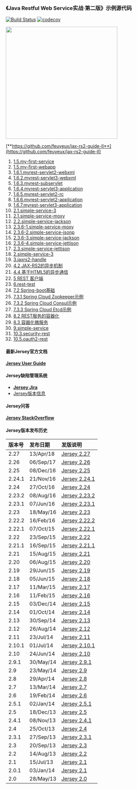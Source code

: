 ### 《Java Restful Web Service实战·第二版》示例源代码
[![Build Status](https://travis-ci.org/feuyeux/jax-rs2-guide-II.svg?branch=master)](https://travis-ci.org/feuyeux/jax-rs2-guide-II)
[![codecov](https://codecov.io/gh/feuyeux/jax-rs2-guide-II/branch/master/graph/badge.svg)](https://codecov.io/gh/feuyeux/jax-rs2-guide-II)

<img width="350" src="cover.png"/>

[**https://github.com/feuyeux/jax-rs2-guide-II**](https://github.com/feuyeux/jax-rs2-guide-II)

1. [1.5.my-first-service](1.5.my-first-service)
2. [1.5.my-first-webapp](1.5.my-first-webapp)
3. [1.6.1.myrest-servlet2-webxml](1.6.1.myrest-servlet2-webxml)
4. [1.6.2.myrest-servlet3-webxml](1.6.2.myrest-servlet3-webxml)
5. [1.6.3.myrest-subservlet](1.6.3.myrest-subservlet)
6. [1.6.4.myrest-servlet3-application](1.6.4.myrest-servlet3-application)
7. [1.6.5.myrest-servlet2-rc](1.6.5.myrest-servlet2-rc)
8. [1.6.6.myrest-servlet2-application](1.6.6.myrest-servlet2-application)
9. [1.6.7.myrest-servlet3-application](1.6.7.myrest-servlet3-application)
10. [2.1.simple-service-3](2.1.simple-service-3)
11. [2.1.simple-service-moxy](2.1.simple-service-moxy)
12. [2.2.simple-service-jackson](2.2.simple-service-jackson)
13. [2.3.6-1.simple-service-moxy](2.3.6-1.simple-service-moxy)
14. [2.3.6-2.simple-service-jsonp](2.3.6-2.simple-service-jsonp)
15. [2.3.6-3.simple-service-jackson](2.3.6-3.simple-service-jackson)
16. [2.3.6-4.simple-service-jettison](2.3.6-4.simple-service-jettison)
17. [2.3.simple-service-jettison](2.3.simple-service-jettison)
18. [2.simple-service-3](2.simple-service-3)
19. [3.jaxrs2-handle](3.jaxrs2-handle)
20. [4.2 JAX-RS2的异步机制](4.2.asynchronized)
21. [4.4 基于HTML5的异步通信](4.4.sse)
22. [5 REST 客户端](5.jaxrs2-client)
23. [6.rest-test](6.rest-test)
24. [7.2 Spring-boot基础](7.2.demo)
25. [7.3.1 Spring Cloud Zookeeper示例](7.3.1.boot.zookeeper)
26. [7.3.2 Spring Cloud Consul示例](7.3.2.boot.consul)
27. [7.3.3 Spring Cloud Etcd示例](7.3.2.boot.etcd)
28. [8.2 REST服务的容器化](8.2.containerization)
29. [8.3 容器化微服务](8.3.boot.zk.kaka)
30. [9.simple-service](9.simple-service)
31. [10.3.security-rest](10.3.security-rest)
32. [10.5.oauth2-rest](10.5.oauth2-rest)

#### 最新Jersey官方文档

[**Jersey User Guide**](https://jersey.java.net/documentation/latest/user-guide.html)

#### Jersey缺陷管理系统

- [**Jersey Jira**](https://java.net/jira/browse/JERSEY/)
- [Jersey版本信息](https://java.net/jira/browse/JERSEY/?selectedTab=com.atlassian.jira.jira-projects-plugin:versions-panel)

#### Jersey问答

[**Jersey StackOverflow**](http://stackoverflow.com/questions/tagged/jersey)

#### Jersey版本发布历史
| 版本号    | 发布日期        | 发版说明                                     |
| :----- | :---------- | :--------------------------------------- |
| 2.27   | 13/Apr/18 | [Jersey 2.27](https://jersey.github.io/release-notes/2.27.html) |
| 2.26   | 06/Sep/17 | [Jersey 2.26](https://jersey.github.io/release-notes/2.26.html) |
| 2.25   | 08/Dec/16   | [Jersey 2.25](https://jersey.github.io/release-notes/2.25.html) |
| 2.24.1 | 21/Nov/16   | [Jersey 2.24.1](https://jersey.github.io/release-notes/2.24.1.html) |
| 2.24   | 27/Oct/16   | [Jersey 2.24](https://jersey.github.io/release-notes/2.24.html) |
| 2.23.2 | 08/Aug/16   | [Jersey 2.23.2](https://jersey.github.io/release-notes/2.23.2.html) |
| 2.23.1 | 07/Jun/16   | [Jersey 2.23.1](https://jersey.github.io/release-notes/2.23.1.html) |
| 2.23   | 18/May/16   | [Jersey 2.23](https://jersey.github.io/release-notes/2.23.html) |
| 2.22.2 | 16/Feb/16   | [Jersey 2.22.2](https://jersey.github.io/release-notes/2.22.2.html) |
| 2.22.1 | 07/Oct/15   | [Jersey 2.22.1](https://jersey.github.io/release-notes/2.22.1.html) |
| 2.22   | 23/Sep/15   | [Jersey 2.22](https://jersey.github.io/release-notes/2.22.html) |
| 2.21.1 | 16/Sep/15   | [Jersey 2.21.1](https://jersey.github.io/release-notes/2.21.1.html) |
| 2.21   | 15/Aug/15   | [Jersey 2.21](https://jersey.github.io/release-notes/2.21.html) |
| 2.20   | 06/Aug/15   | [Jersey 2.20](https://jersey.github.io/release-notes/2.20.html) |
| 2.19   | 29/Jun/15   | [Jersey 2.19](https://jersey.github.io/release-notes/2.19.html) |
| 2.18   | 05/Jun/15   | [Jersey 2.18](https://jersey.github.io/release-notes/2.18.html) |
| 2.17   | 11/Mar/15   | [Jersey 2.17](https://jersey.github.io/release-notes/2.17.html) |
| 2.16   | 11/Feb/15   | [Jersey 2.16](https://jersey.github.io/release-notes/2.16.html) |
| 2.15   | 03/Dec/14   | [Jersey 2.15](https://jersey.github.io/release-notes/2.15.html) |
| 2.14   | 01/Oct/14   | [Jersey 2.14](https://jersey.github.io/release-notes/2.14.html) |
| 2.13   | 30/Sep/14   | [Jersey 2.13](https://jersey.github.io/release-notes/2.13.html) |
| 2.12   | 26/Aug/14   | [Jersey 2.12](https://jersey.github.io/release-notes/2.12.html) |
| 2.11   | 23/Jul/14   | [Jersey 2.11](https://jersey.github.io/release-notes/2.11.html) |
| 2.10.1 | 01/Jul/14   | [Jersey 2.10.1](https://jersey.github.io/release-notes/2.10.1.html) |
| 2.10   | 24/Jun/14   | [Jersey 2.10](https://jersey.github.io/release-notes/2.10.html) |
| 2.9.1  | 30/May/14   | [Jersey 2.9.1](https://jersey.github.io/release-notes/2.9.1.html) |
| 2.9    | 23/May/14   | [Jersey 2.9](https://jersey.github.io/release-notes/2.9.html) |
| 2.8    | 29/Apr/14   | [Jersey 2.8](https://jersey.github.io/release-notes/2.8.html) |
| 2.7    | 13/Mar/14   | [Jersey 2.7](https://jersey.github.io/release-notes/2.7.html) |
| 2.6    | 19/Feb/14   | [Jersey 2.6](https://jersey.github.io/release-notes/2.6.html) |
| 2.5.1  | 02/Jan/14   | [Jersey 2.5.1](https://jersey.github.io/release-notes/2.5.1.html) |
| 2.5    | 18/Dec/13   | [Jersey 2.5](https://jersey.github.io/release-notes/2.5.html) |
| 2.4.1  | 08/Nov/13   | [Jersey 2.4.1](https://jersey.github.io/release-notes/2.4.1.html) |
| 2.4    | 25/Oct/13   | [Jersey 2.4](https://jersey.github.io/release-notes/2.4.html) |
| 2.3.1  | 27/Sep/13   | [Jersey 2.3.1](https://jersey.github.io/release-notes/2.3.1.html) |
| 2.3    | 20/Sep/13   | [Jersey 2.3](https://jersey.github.io/release-notes/2.3.html) |
| 2.2    | 14/Aug/13   | [Jersey 2.2](https://jersey.github.io/release-notes/2.2.html) |
| 2.1    | 15/Jul/13   | [Jersey 2.1](https://jersey.github.io/release-notes/2.1.html) |
| 2.0.1  | 03/Jan/14   | [Jersey 2.1](https://jersey.github.io/release-notes/2.0.1.html) |
| 2.0    | 28/May/13   | [Jersey 2.0](https://jersey.github.io/release-notes/2.0.html) |